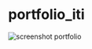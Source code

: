 # portfolio_iti

![screenshot portfolio](https://github.com/user-attachments/assets/e16afa63-3ab7-402e-9040-569de374b368)
